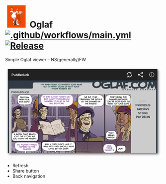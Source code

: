 # ![Oglaf](src/main/res/drawable-hdpi/ic_launcher.png) Oglaf [![.github/workflows/main.yml](https://github.com/billthefarmer/oglaf/workflows/.github/workflows/main.yml/badge.svg)](https://github.com/billthefarmer/oglaf/actions) [![Release](https://img.shields.io/github/release/billthefarmer/oglaf.svg?logo=github)](https://github.com/billthefarmer/oglaf/releases)

Simple Oglaf viewer &ndash; NS(generally)FW

![Oglaf](https://github.com/billthefarmer/billthefarmer.github.io/raw/master/images/Oglaf.png)

* Refresh
* Share button
* Back navigation
